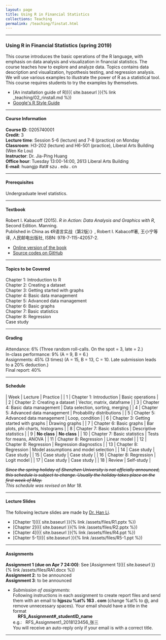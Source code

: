 ```yaml
---
layout: page
title: Using R in Financial Statistics
collections: Teaching
permalink: /teaching/finstat.html
---
```


---
### Using R in Financial Statistics (spring 2019)

This course introduces the basic operations of the R language, with emphasis on data analysis and visualization in financial statistics. The course teaches how to explore and analyze data. Topics contains data description and visualization, hypothesis testing, and regression analysis. We will use various examples to illustrate the power of R as a statistical tool. This course requires students to try the examples by themselves.

* [An installation guide of R]({{ site.baseurl }}{% link _teaching/02_rinstall.md %})   
* [Google's R Style Guide](https://google.github.io/styleguide/Rguide.xml)   

---
#### Course Information

**Course ID**: 0205740001   
**Credit**: 3      
**Lecture time**: Session 5-6 (lecture) and 7-8 (practice) on Monday    
**Classroom**: H3-202 (lecture) and H6-501 (practice), Liberal Arts Building (Wen Ke Lou)   
**Instructor**: Dr. Jia-Ping Huang   
**Office hour**: Tuesday 13:00-14:00, 2613 Liberal Arts Building    
**E-mail**: huangjp #at# szu . edu . cn

---
#### Prerequisites

Undergraduate level statistics.

---
#### Textbook

Robert I. Kabacoff (2015). *R in Action: Data Analysis and Graphics with R*, Second Edition. Manning.   
Published in China as 《R语言实战（第2版）》, Robert I. Kabacoff著, 王小宁等译, 人民邮电出版社, ISBN: 978-7-115-42057-2.

* [Online version of the book](https://www.manning.com/books/r-in-action-second-edition)   
* [Source codes on GitHub](https://github.com/kabacoff/RiA2)

---
#### Topics to be Covered

Chapter 1: Introduction to R     
Chapter 2: Creating a dataset   
Chapter 3: Getting started with graphs    
Chapter 4: Basic data management   
Chapter 5: Advanced data management   
Chapter 6: Basic graphs   
Chapter 7: Basic statistics   
Chapter 8: Regression   
Case study   

---
#### Grading

Attendance: 6% (Three random roll-calls. On the spot = 3, late = 2.)     
In-class performance: 9% (A = 9, B = 6.)   
Assignments: 45% (3 times) (A = 15, B = 13, C = 10. Late submission leads to a 20% deduction.)     
Final report: 40%   

---
#### Schedule

| Week | Lecture | Practice |
| 1 | Chapter 1: Introduction | Basic operations |
| 2 | Chapter 2: Creating a dataset | Vector, matrix, dataframe |
| 3 | Chapter 4: Basic data management | Data selection, sorting, merging |
| 4 | Chapter 5: Advanced data management | Probability distributions |
| 5 | Chapter 5: Advanced data management | Loop, condition |
| 6 | Chapter 3: Getting started with graphs | Drawing graphs |
| 7 | Chapter 6: Basic graphs | Bar plots, phi charts, histograms |
| 8 | Chapter 7: Basic statistics | Descriptive statistics |
| 9 | **No class** | **No class** |
| 10 | Chapter 7: Basic statistics | Tests for means, ANOVA |
| 11 | Chapter 8: Regression | Linear model |
| 12 | Chapter 8: Regression | Regression diagnostics |
| 13 | Chapter 8: Regression | Model assumptions and model selection |
| 14 | Case study | Case study |
| 15 | Case study | Case study |
| 16 | Chapter 8: Regression | Logit model |
| 17 | Case study | Case study |
| 18 | Review | Self-study |

~~*Since the spring holiday of Shenzhen University is not officially announced, this schedule is subject to change. Usually the holiday takes place on the first week of May.*~~   
*This schedule was revised on Mar 18.*

---
#### Lecture Slides

The following lecture slides are made by [Dr. Han Li](http://bs.szu.edu.cn/?Teacher82/139.html).

* [Chapter 1]({{ site.baseurl }}{% link /assets/files/R1.pptx %})
* [Chapter 2]({{ site.baseurl }}{% link /assets/files/R2.pptx %})
* [Chapter 4]({{ site.baseurl }}{% link /assets/files/R4.ppt %})
* [Chapter 5-1]({{ site.baseurl }}{% link /assets/files/R5-1.ppt %})

---
#### Assignments

**Assignment 1 (due on Apr 7 24:00)**: See [Assignment 1]({{ site.baseurl }}{% link /assets/files/RA1.docx %})    
**Assignment 2**: to be announced    
**Assignment 3**: to be announced        

* *Submission of assignments*:   
  Following instructions in each assignment to create report files and send them with an email to **hjpszu %at% 163 . com** (change %at% to @, and remove unnecessary spaces). Your email should have a title in the format   
  &nbsp; &nbsp; **RFS_Assignment#_studentID_name**   
  e.g.: &nbsp; RFS_Assignment1_2018123456_张三   
  You will receive an auto-reply only if your email is with a correct title.

---
